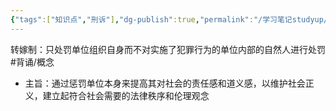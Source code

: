 ```yaml
---
{"tags":["知识点","刑诉"],"dg-publish":true,"permalink":"/学习笔记studyup/刑事诉讼法/转嫁制/","dgPassFrontmatter":true,"created":"2024-11-02T11:22:50.292+08:00","updated":"2024-11-02T11:23:57.774+08:00"}
---
```


转嫁制：只处罚单位组织自身而不对实施了犯罪行为的单位内部的自然人进行处罚 #背诵/概念 
- 主旨：通过惩罚单位本身来提高其对社会的责任感和道义感，以维护社会正义，建立起符合社会需要的法律秩序和伦理观念